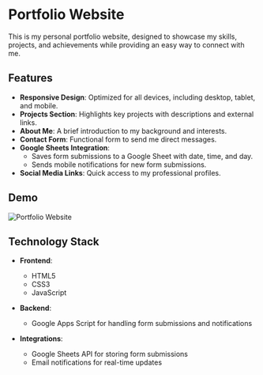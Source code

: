 # Portfolio Website  

This is my personal portfolio website, designed to showcase my skills, projects, and achievements while providing an easy way to connect with me.  

## Features  

- **Responsive Design**: Optimized for all devices, including desktop, tablet, and mobile.  
- **Projects Section**: Highlights key projects with descriptions and external links.  
- **About Me**: A brief introduction to my background and interests.  
- **Contact Form**: Functional form to send me direct messages.  
- **Google Sheets Integration**:  
  - Saves form submissions to a Google Sheet with date, time, and day.  
  - Sends mobile notifications for new form submissions.  
- **Social Media Links**: Quick access to my professional profiles.  

## Demo  

![Portfolio Website](assets/demo.png) <!-- Replace with your actual demo screenshot or link -->  

## Technology Stack  

- **Frontend**:  
  - HTML5  
  - CSS3  
  - JavaScript  

- **Backend**:  
  - Google Apps Script for handling form submissions and notifications  

- **Integrations**:  
  - Google Sheets API for storing form submissions  
  - Email notifications for real-time updates  
